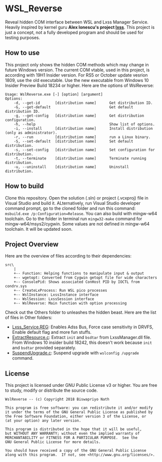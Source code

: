 # WSL_Reverse

Reveal hidden COM interface between WSL and Lxss Manager Service. Heavily inspired by kernel guru **Alex Ionescu's project [lxss](https://github.com/ionescu007/lxss)**. This project is just a concept, not a fully developed program and should be used for testing purposes. 

## How to use

This project only shows the hidden COM methods which may change in future Windows version. The current COM vtable, used in this project, is according with 19H1 Insider version. For RS5 or October update vesrion 1809, use the old executable. Use the new executable from Windows 10 Insider Preview Build 18234 or higher. Here are the options of WslReverse: 

```
Usage: WslReverse.exe [-] [option] [argument]
Options:
    -d, --get-id       [distribution name]      Get distribution ID.
    -G, --get-default                           Get default distribution ID.
    -g, --get-config   [distribution name]      Get distribution configuration.
    -h, --help                                  Show list of options.
    -i, --install      [distribution name]      Install distribution (only as administrator).
    -r, --run          [distribution name]      run a Linux binary.
    -S, --set-default  [distribution name]      Set default distribution.
    -s, --set-config   [distribution name]      Set configuration for distribution.
    -t, --terminate    [distribution name]      Terminate running distribution.
    -u, --uninstall    [distribution name]      Uninstall distribution.
```
## How to build

Clone this repository. Open the solution (.sln) or project (.vcxproj) file in Visual Studio and build it. ALternatively, run Visual Studio developer command prompt, go to the cloned folder and run this command: `msbuild.exe /p:Configuration=Release`. You can also build with mingw-w64 toolchain. Go to the folder in terminal run `mingw32-make` command for mingw-w64/msys2/cygwin. Some values are not defined in mingw-w64 toolchain. It will be updated soon.

## Project Overview

Here are the overview of files according to their dependencies:

```
src\
    |
    +-- Function: Helping functions to manipulate input & output
    +-- wgetopt: Converted from Cygwin getopt file for wide characters
    +-- ConsolePid: Shows associated ConHost PID by IOCTL from condrv.sys
    +-- CreateLxProcess: Run WSL pico processes
    +-- WslInstance: LxssInstance interface
    +-- WslSession: LxssSession interface
    +-- WslReverse: Main function with option processing
```

Check out the Others folder to unleashes the hidden beast. Here are the list of files in Other folders: 

* [Lxss_Service.REG](Others/Lxss_Service.REG): Enables Adss Bus, Force case sensitivity in DRVFS, Enable default flag and more fun stuffs. 
* [ExtractResource.c](Others/ExtractResource.c): Extract `init` and `bsdtar` from LxssManager.dll file. From Windows 10 insider build 18242, this doesn't work because `init` and `bsdtar` provided separately. 
* [SuspendUpgrade.c](Others/SuspendUpgrade.c): Suspend upgrade with `wslconfig /upgrade` command. 

## License 

This project is licensed under GNU Public License v3 or higher. You are free to study, modify or distribute the source code. 

```
WslReverse -- (c) Copyright 2018 Biswapriyo Nath

This program is free software: you can redistribute it and/or modify
it under the terms of the GNU General Public License as published by
the Free Software Foundation, either version 3 of the License, or
(at your option) any later version.

This program is distributed in the hope that it will be useful,
but WITHOUT ANY WARRANTY; without even the implied warranty of
MERCHANTABILITY or FITNESS FOR A PARTICULAR PURPOSE.  See the
GNU General Public License for more details.

You should have received a copy of the GNU General Public License
along with this program.  If not, see <http://www.gnu.org/licenses/>.
```

